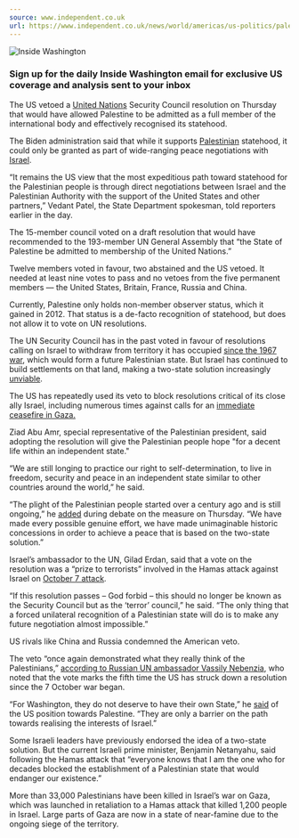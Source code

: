 ```yaml
---
source: www.independent.co.uk
url: https://www.independent.co.uk/news/world/americas/us-politics/palestine-united-nations-us-veto-b2531156.html
---
```


![Inside Washington](https://static.independent.co.uk/static-assets/images/newsletter/inside-washington/inside-washington.jpg)

### Sign up for the daily Inside Washington email for exclusive US coverage and analysis sent to your inbox

The US vetoed a [United Nations](https://www.independent.co.uk/topic/united-nations) Security Council resolution on Thursday that would have allowed Palestine to be admitted as a full member of the international body and effectively recognised its statehood.

The Biden administration said that while it supports [Palestinian](https://www.independent.co.uk/topic/palestinian) statehood, it could only be granted as part of wide-ranging peace negotiations with [Israel](https://www.independent.co.uk/topic/israel).

“It remains the US view that the most expeditious path toward statehood for the Palestinian people is through direct negotiations between Israel and the Palestinian Authority with the support of the United States and other partners,” Vedant Patel, the State Department spokesman, told reporters earlier in the day.

The 15-member council voted on a draft resolution that would have recommended to the 193-member UN General Assembly that “the State of Palestine be admitted to membership of the United Nations.”

Twelve members voted in favour, two abstained and the US vetoed. It needed at least nine votes to pass and no vetoes from the five permanent members — the United States, Britain, France, Russia and China.

Currently, Palestine only holds non-member observer status, which it gained in 2012. That status is a de-facto recognition of statehood, but does not allow it to vote on UN resolutions.

The UN Security Council has in the past voted in favour of resolutions calling on Israel to withdraw from territory it has occupied [since the 1967 war](https://digitallibrary.un.org/record/90717?ln=en), which would form a future Palestinian state. But Israel has continued to build settlements on that land, making a two-state solution increasingly [unviable](https://carnegieendowment.org/sada/89215).

The US has repeatedly used its veto to block resolutions critical of its close ally Israel, including numerous times against calls for an [immediate ceasefire in Gaza.](https://www.reuters.com/world/us-casts-third-veto-un-action-since-start-israel-hamas-war-2024-02-20)

Ziad Abu Amr, special representative of the Palestinian president, said adopting the resolution will give the Palestinian people hope "for a decent life within an independent state."

“We are still longing to practice our right to self-determination, to live in freedom, security and peace in an independent state similar to other countries around the world,” he said.

“The plight of the Palestinian people started over a century ago and is still ongoing,” he [added](https://www.npr.org/2024/04/18/1245641286/what-to-know-about-the-u-n-vote-on-whether-to-admit-palestinians-as-full-members) during debate on the measure on Thursday. “We have made every possible genuine effort, we have made unimaginable historic concessions in order to achieve a peace that is based on the two-state solution.”

Israel’s ambassador to the UN, Gilad Erdan, said that a vote on the resolution was a “prize to terrorists” involved in the Hamas attack against Israel on [October 7 attack](https://www.aljazeera.com/news/2024/3/21/october-7-forensic-analysis-shows-hamas-abuses-many-false-israeli-claims).

“If this resolution passes – God forbid – this should no longer be known as the Security Council but as the ‘terror’ council,” he said. “The only thing that a forced unilateral recognition of a Palestinian state will do is to make any future negotiation almost impossible.”

US rivals like China and Russia condemned the American veto.

The veto “once again demonstrated what they really think of the Palestinians,” [according to Russian UN ambassador Vassily Nebenzia](https://news.un.org/en/story/2024/04/1148731), who noted that the vote marks the fifth time the US has struck down a resolution since the 7 October war began.

“For Washington, they do not deserve to have their own State,” he [said](https://news.un.org/en/story/2024/04/1148731) of the US position towards Palestine. “They are only a barrier on the path towards realising the interests of Israel.”

Some Israeli leaders have previously endorsed the idea of a two-state solution. But the current Israeli prime minister, Benjamin Netanyahu, said following the Hamas attack that “everyone knows that I am the one who for decades blocked the establishment of a Palestinian state that would endanger our existence.”

More than 33,000 Palestinians have been killed in Israel’s war on Gaza, which was launched in retaliation to a Hamas attack that killed 1,200 people in Israel. Large parts of Gaza are now in a state of near-famine due to the ongoing siege of the territory.
